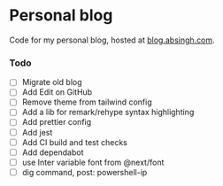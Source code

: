 # Personal blog

Code for my personal blog, hosted at [blog.absingh.com][1].

### Todo

- [ ] Migrate old blog
- [ ] Add Edit on GitHub
- [ ] Remove theme from tailwind config
- [ ] Add a lib for remark/rehype syntax highlighting
- [ ] Add prettier config
- [ ] Add jest
- [ ] Add CI build and test checks
- [ ] Add dependabot
- [ ] use Inter variable font from @next/font
- [ ] dig command, post: powershell-ip

[1]: https://blog.absingh.com/
